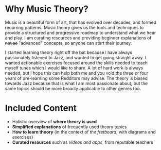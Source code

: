 # Why Music Theory?
Music is a beautiful form of art, that has evolved over decades, and formed recurring patterns.
Music theory gives us the tools and techniques to provide a structured and progressive roadmap to understand what we hear and play.
I am curating resources and providing beginner explanations of ~~not so~~ "advanced" concepts, so anyone can start their journey.

I started learning theory right off the bat because I have always passionately listened to Jazz, and wanted to get going straight away.
I wanted actionable exercises focused around the skills needed to teach myself tunes which I would like to share.
A lot of hard work is always needed, but I hope this can help both me and you void the three or four years of pre-learning some Redditors may advise.
The theory is biased towards Jazz because that is what I am most passionate about, but the same topics should be more broadly applicable to other genres too.

# Included Content
* Holistic overview of **where theory is used**
* **Simplified explanations** of frequently used theory topics
* **How to learn theory** (in the context of _the fretboard_, with diagrams and exercises)
* **Curated resources** such as _videos and apps_, from reputable teachers
